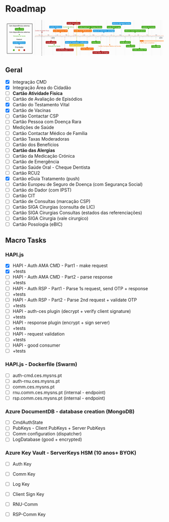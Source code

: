 # Roadmap

![Roadmap](.gitbook/assets/plano_comlegenda.png)

## Geral

* [x] Integração CMD
* [x] Integração Área do Cidadão
* [ ] **Cartão Atividade Fisica**
* [ ] Cartão de Avaliação de Episódios
* [x] Cartão do Testamento Vital
* [x] Cartão de Vacinas
* [ ] Cartão Contactar CSP
* [ ] Cartão Pessoa com Doença Rara
* [ ] Medições de Saúde
* [ ] Cartão Contactar Médico de Família
* [ ] Cartão Taxas Moderadoras
* [ ] Cartão dos Benefícios
* [ ] **Cartão das Alergias**
* [ ] Cartão da Medicação Crónica
* [ ] Cartão de Emergência
* [ ] Cartão Saúde Oral - Cheque Dentista
* [ ] Cartão RCU2
* [x] Cartão eGuia Tratamento \(push\)
* [ ] Cartão Europeu de Seguro de Doença \(com Segurança Social\)
* [ ] Cartão do Dador \(com IPST\)
* [ ] Cartão CIT
* [ ] Cartão de Consultas \(marcação CSP\)
* [ ] Cartão SIGA Cirurgias \(consulta de LIC\)
* [ ] Cartão SIGA Cirurgias Consultas \(estados das referenciações\)
* [ ] Cartão SIGA Cirurgia \(vale cirurgico\)
* [ ] Cartão Posologia \(eBIC\)

## Macro Tasks

### HAPI.js

* [x] HAPI - Auth AMA CMD - Part1 - make request
* [x] +tests
* [ ] HAPI - Auth AMA CMD - Part2 - parse response
* [ ] +tests
* [ ] HAPI - Auth RSP - Part1 - Parse 1s request, send OTP + response
* [ ] +tests
* [ ] HAPI - Auth RSP - Part2 - Parse 2nd request + validate OTP
* [ ] +tests
* [ ] HAPI - auth-ces plugin \(decrypt + verify client signature\)
* [ ] +tests
* [ ] HAPI - response plugin \(encrypt + sign server\)
* [ ] +tests
* [ ] HAPI - request validation
* [ ] +tests
* [ ] HAPI - good consumer
* [ ] +tests

### HAPI.js - Dockerfile \(Swarm\)

* [ ] auth-cmd.ces.mysns.pt
* [ ] auth-rnu.ces.mysns.pt
* [ ] comm.ces.mysns.pt
* [ ] rnu.comm.ces.mysns.pt \(internal - endpoint\)
* [ ] rsp.comm.ces.mysns.pt \(internal - endpoint\)

### Azure DocumentDB - database creation \(MongoDB\)

* [ ] CmdAuthState
* [ ] PubKeys - Client PubKeys + Server PubKeys
* [ ] Comm configuration \(dispatcher\)
* [ ] LogDatabase \(good + encrypted\)

### Azure Key Vault - ServerKeys HSM \(10 anos+ BYOK\)

* [ ] Auth Key 
* [ ] Comm Key
* [ ] Log Key
* [ ] Client Sign Key
* [ ] RNU-Comm 
* [ ] RSP-Comm Key


